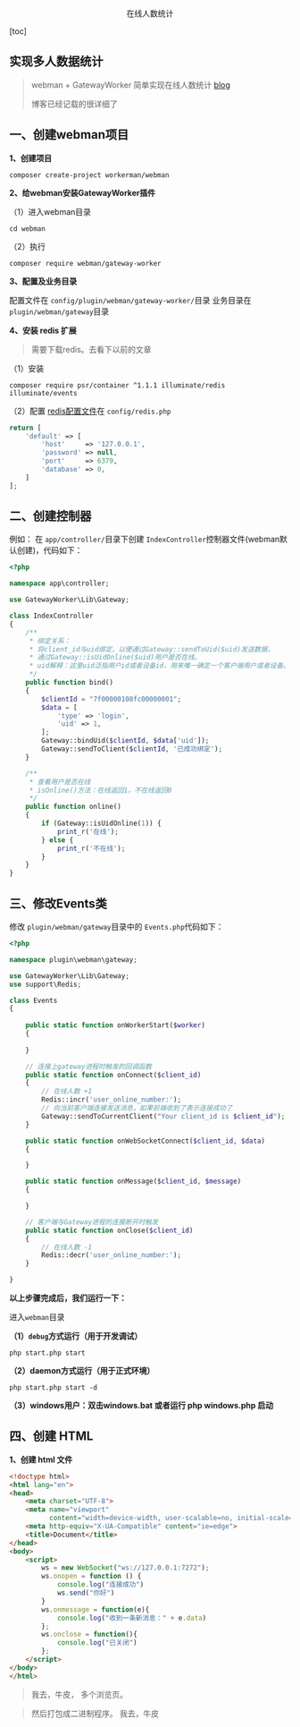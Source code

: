 <center>在线人数统计</center>







[toc]







## 实现多人数据统计

>  webman + GatewayWorker 简单实现在线人数统计 [blog](https://blog.csdn.net/weixin_43743720/article/details/128679566)
>
> 博客已经记载的很详细了



## 一、创建webman项目

**1、创建项目**

```shell
composer create-project workerman/webman
```



**2、给webman安装GatewayWorker插件**

（1）进入webman目录

```shell
cd webman
```

（2）执行

```shell
composer require webman/gateway-worker
```

**3、配置及业务目录**

配置文件在 `config/plugin/webman/gateway-worker/`目录
业务目录在 `plugin/webman/gateway`目录



**4、安装 redis 扩展**

> 需要下载redis。去看下以前的文章

（1）安装

```shell
composer require psr/container ^1.1.1 illuminate/redis illuminate/events
```

（2）配置
[redis配置文件](https://so.csdn.net/so/search?q=redis配置文件&spm=1001.2101.3001.7020)在 `config/redis.php`

```php
return [
    'default' => [
        'host'     => '127.0.0.1',
        'password' => null,
        'port'     => 6379,
        'database' => 0,
    ]
];
```

## 二、创建控制器

例如：
在 `app/controller/`目录下创建 `IndexController`控制器文件(webman默认创建)，代码如下：

```php
<?php

namespace app\controller;

use GatewayWorker\Lib\Gateway;

class IndexController
{
	/**
	 * 绑定关系：
     * 将client_id与uid绑定，以便通过Gateway::sendToUid($uid)发送数据，
     * 通过Gateway::isUidOnline($uid)用户是否在线。
     * uid解释：这里uid泛指用户id或者设备id，用来唯一确定一个客户端用户或者设备。
     */
    public function bind()
    {
        $clientId = "7f00000108fc00000001";
        $data = [
            'type' => 'login',
            'uid' => 1,
        ];
        Gateway::bindUid($clientId, $data['uid']);
        Gateway::sendToClient($clientId, '已成功绑定');
    }

	/**
	 * 查看用户是否在线
	 * isOnline()方法：在线返回1，不在线返回0
     */
    public function online()
    {
        if (Gateway::isUidOnline(1)) {
            print_r('在线');
        } else {
            print_r('不在线');
        }
    }
}


```



## 三、修改Events类

修改 `plugin/webman/gateway`目录中的 `Events.php`代码如下：



```php
<?php

namespace plugin\webman\gateway;

use GatewayWorker\Lib\Gateway;
use support\Redis;

class Events
{
	
    public static function onWorkerStart($worker)
    {
    
    }

	// 连接上gateway进程时触发的回调函数
    public static function onConnect($client_id)
    {
    	// 在线人数 +1
        Redis::incr('user_online_number:');
        // 向当前客户端连接发送消息，如果前端收到了表示连接成功了
        Gateway::sendToCurrentClient("Your client_id is $client_id");
    }

    public static function onWebSocketConnect($client_id, $data)
    {

    }

    public static function onMessage($client_id, $message)
    {

    }

	// 客户端与Gateway进程的连接断开时触发
    public static function onClose($client_id)
    {
    	// 在线人数 -1
        Redis::decr('user_online_number:');
    }

}

```

**以上步骤完成后，我们运行一下：**

进入`webman`目录

**（1）`debug`方式运行（用于开发调试）**

```shell
php start.php start
```

**（2）daemon方式运行（用于正式环境）**

```shell
php start.php start -d
```

**（3）windows用户：双击windows.bat 或者运行 php windows.php 启动**



## 四、创建 HTML

**1、创建 html 文件**

```html
<!doctype html>
<html lang="en">
<head>
    <meta charset="UTF-8">
    <meta name="viewport"
          content="width=device-width, user-scalable=no, initial-scale=1.0, maximum-scale=1.0, minimum-scale=1.0">
    <meta http-equiv="X-UA-Compatible" content="ie=edge">
    <title>Document</title>
</head>
<body>
    <script>
        ws = new WebSocket("ws://127.0.0.1:7272");
        ws.onopen = function () {
            console.log("连接成功")
            ws.send("你好")
        }
        ws.onmessage = function(e){
            console.log("收到一条新消息：" + e.data)
        };
        ws.onclose = function(){
            console.log("已关闭")
        };
    </script>
</body>
</html>
```





> 我去，牛皮， 多个浏览页。 

> 然后打包成二进制程序。 我去，牛皮

